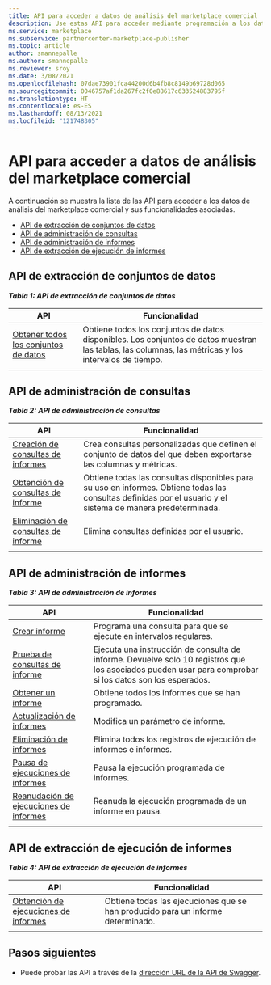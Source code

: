 ```yaml
---
title: API para acceder a datos de análisis del marketplace comercial
description: Use estas API para acceder mediante programación a los datos de análisis en el Centro de partners.
ms.service: marketplace
ms.subservice: partnercenter-marketplace-publisher
ms.topic: article
author: smannepalle
ms.author: smannepalle
ms.reviewer: sroy
ms.date: 3/08/2021
ms.openlocfilehash: 07dae73901fca44200d6b4fb8c8149b69728d065
ms.sourcegitcommit: 0046757af1da267fc2f0e88617c633524883795f
ms.translationtype: HT
ms.contentlocale: es-ES
ms.lasthandoff: 08/13/2021
ms.locfileid: "121748305"
---
```

# <a name="apis-for-accessing-commercial-marketplace-analytics-data"></a>API para acceder a datos de análisis del marketplace comercial

A continuación se muestra la lista de las API para acceder a los datos de análisis del marketplace comercial y sus funcionalidades asociadas.

- [API de extracción de conjuntos de datos](#dataset-pull-apis)
- [API de administración de consultas](#query-management-apis)
- [API de administración de informes](#report-management-apis)
- [API de extracción de ejecución de informes](#report-execution-pull-apis)

## <a name="dataset-pull-apis"></a>API de extracción de conjuntos de datos

***Tabla 1: API de extracción de conjuntos de datos***

| **API** | **Funcionalidad** |
| --- | --- |
| [Obtener todos los conjuntos de datos](analytics-api-get-all-datasets.md) | Obtiene todos los conjuntos de datos disponibles. Los conjuntos de datos muestran las tablas, las columnas, las métricas y los intervalos de tiempo. |
|||

## <a name="query-management-apis"></a>API de administración de consultas

***Tabla 2: API de administración de consultas***

| **API** | **Funcionalidad** |
| --- | --- |
| [Creación de consultas de informes](analytics-programmatic-access.md#create-report-query-api) | Crea consultas personalizadas que definen el conjunto de datos del que deben exportarse las columnas y métricas. |
| [Obtención de consultas de informe](analytics-api-get-report-queries.md) | Obtiene todas las consultas disponibles para su uso en informes. Obtiene todas las consultas definidas por el usuario y el sistema de manera predeterminada. |
| [Eliminación de consultas de informe](analytics-api-delete-report-queries.md) | Elimina consultas definidas por el usuario. |
|||

## <a name="report-management-apis"></a>API de administración de informes

***Tabla 3: API de administración de informes***

| **API** | **Funcionalidad** |
| --- | --- |
| [Crear informe](analytics-programmatic-access.md#create-report-api) | Programa una consulta para que se ejecute en intervalos regulares. |
| [Prueba de consultas de informe](analytics-api-try-report-queries.md) | Ejecuta una instrucción de consulta de informe. Devuelve solo 10 registros que los asociados pueden usar para comprobar si los datos son los esperados. |
| [Obtener un informe](analytics-api-get-report.md) | Obtiene todos los informes que se han programado. |
| [Actualización de informes](analytics-api-update-report.md) | Modifica un parámetro de informe. |
| [Eliminación de informes](analytics-api-delete-report.md) | Elimina todos los registros de ejecución de informes e informes. |
| [Pausa de ejecuciones de informes](analytics-api-pause-report-executions.md) | Pausa la ejecución programada de informes. |
| [Reanudación de ejecuciones de informes](analytics-api-resume-report-executions.md) | Reanuda la ejecución programada de un informe en pausa. |
|||

## <a name="report-execution-pull-apis"></a>API de extracción de ejecución de informes

***Tabla 4: API de extracción de ejecución de informes***

| **API** | **Funcionalidad** |
| --- | --- |
| [Obtención de ejecuciones de informes](analytics-programmatic-access.md#get-report-executions-api) | Obtiene todas las ejecuciones que se han producido para un informe determinado. |
|||

## <a name="next-steps"></a>Pasos siguientes

- Puede probar las API a través de la [dirección URL de la API de Swagger](https://api.partnercenter.microsoft.com/insights/v1/cmp/swagger/index.html).
